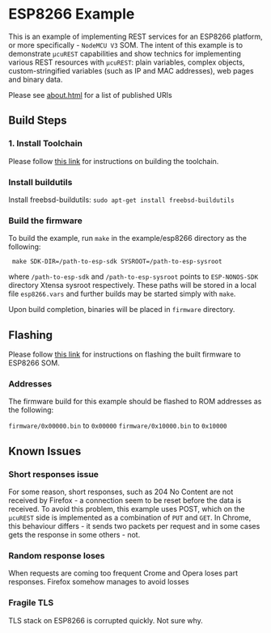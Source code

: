 # ESP8266 Example

This is an example of implementing REST services for an ESP8266 platform, or 
more specifically - `NodeMCU V3` SOM. The intent of this example is to 
demonstrate `μcuREST` capabilities and show technics for implementing various 
REST resources with `μcuREST`: plain variables, complex objects, 
custom-stringified variables (such as IP and MAC addresses), 
web pages and binary data. 

Please see [about.html](web/about.html) for a list of published URIs

## Build Steps

### 1. Install Toolchain

Please follow [this link](https://github.com/esp8266/esp8266-wiki/wiki/Toolchain)
for instructions on building the toolchain.

### Install buildutils

Install freebsd-buildutils: `sudo apt-get install freebsd-buildutils`

### Build the firmware

To build the example, run `make` in the example/esp8266 directory as the 
following:
```
 make SDK-DIR=/path-to-esp-sdk SYSROOT=/path-to-esp-sysroot
```
where `/path-to-esp-sdk` and `/path-to-esp-sysroot` points to 
`ESP-NONOS-SDK` directory Xtensa sysroot respectively. These paths will 
be stored in a local file `esp8266.vars` and further builds may be started 
simply with `make`.

Upon build completion, binaries will be placed in `firmware` directory.

## Flashing

Please follow [this link](https://nodemcu.readthedocs.io/en/master/en/flash/)
for instructions on flashing the built firmware to ESP8266 SOM.

### Addresses

The firmware build for this example should be flashed to ROM addresses 
as the following:

   `firmware/0x00000.bin` to `0x00000`
   `firmware/0x10000.bin` to `0x10000`

## Known Issues

### Short responses issue
For some reason, short responses, such as 204 No Content are not received
by Firefox - a connection seem to be reset before the data is received.
To avoid this problem, this example uses POST, which on the `µcuREST` side is 
implemented as a combination of `PUT` and `GET`.
In Chrome, this behaviour differs - it sends two packets per request and 
in some cases gets the response in some others - not. 

### Random response loses
When requests are coming too frequent Crome and Opera loses part responses.
Firefox somehow manages to avoid losses

### Fragile TLS
TLS stack on ESP8266 is corrupted quickly. Not sure why.

 